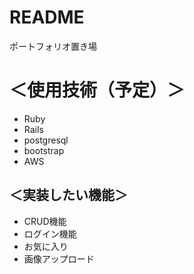 # README

ポートフォリオ置き場
　　
# ＜使用技術（予定）＞
 - Ruby
 - Rails
 - postgresql
 - bootstrap
 - AWS

## ＜実装したい機能＞
 - CRUD機能
 - ログイン機能
 - お気に入り
 - 画像アップロード